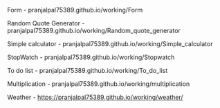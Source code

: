 Form - pranjalpal75389.github.io/working/Form

Random Quote Generator - pranjalpal75389.github.io/working/Random_quote_generator

Simple calculator - pranjalpal75389.github.io/working/Simple_calculator

StopWatch - pranjalpal75389.github.io/working/Stopwatch

To do list - pranjalpal75389.github.io/working/To_do_list

Multiplication - pranjalpal75389.github.io/working/multiplication

Weather - https://pranjalpal75389.github.io/working/weather/
